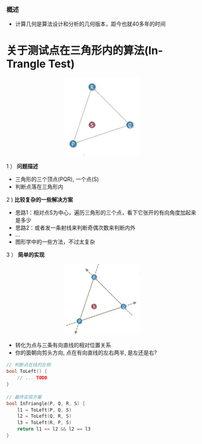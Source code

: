 ### 概述

- 计算几何是算法设计和分析的几何版本，距今也就40多年的时间

# 关于测试点在三角形内的算法(In-Trangle Test)

<div align=center>
    <img width='200' src='./screenshot/1.jpg' />
</div>

1 ） **问题描述**

- 三角形的三个顶点(PQR), 一个点(S)
- 判断点落在三角形内

2 ) **比较复杂的一些解决方案**

- 思路1：相对点S为中心，遍历三角形的三个点，看下它张开的有向角度加起来是多少
- 思路2：或者发一条射线来判断奇偶次数来判断内外
- ...
- 图形学中的一些方法，不过太复杂

3 ） **简单的实现**

<div align=center>
    <img width='200' src='./screenshot/2.jpg' />
</div>

- 转化为点与三条有向直线的相对位置关系
- 你的面朝向剪头方向, 点在有向直线的左右两半, 是左还是右?

```c++
// 判断点在线的左侧
bool ToLeft() {
    // ... TODO
}

// 最终实现方案
bool InTriangle(P, Q, R, S) {
    l1 = ToLeft(P, Q, S)
    l2 = ToLeft(Q, R, S)
    l3 = ToLeft(R, P, S)
    return l1 == l2 && l2 == l3
}
```